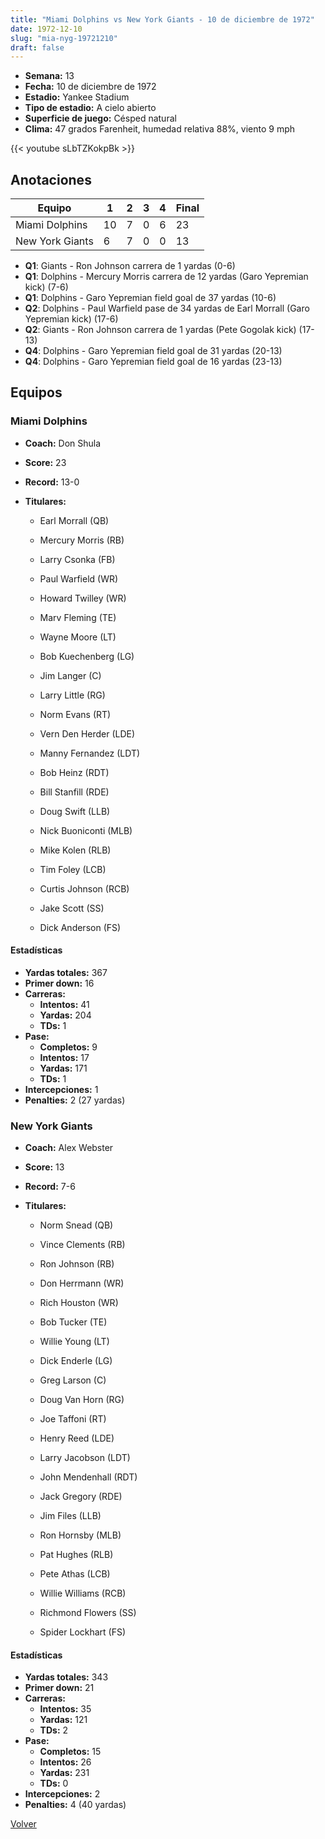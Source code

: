 ```yaml
---
title: "Miami Dolphins vs New York Giants - 10 de diciembre de 1972"
date: 1972-12-10
slug: "mia-nyg-19721210"
draft: false
---
```


- **Semana:** 13
- **Fecha:** 10 de diciembre de 1972
- **Estadio:** Yankee Stadium
- **Tipo de estadio:** A cielo abierto
- **Superficie de juego:** Césped natural
- **Clima:** 47 grados Farenheit, humedad relativa 88%, viento 9 mph


{{< youtube sLbTZKokpBk >}}


## Anotaciones
| Equipo | 1 | 2 | 3 | 4 | Final |
|--------|---|---|---|---|-------|
| Miami Dolphins  | 10 | 7 | 0 | 6  | 23 |
| New York Giants  | 6 | 7 | 0 | 0  | 13 |
- **Q1**: Giants - Ron Johnson carrera de 1 yardas (0-6)
- **Q1**: Dolphins - Mercury Morris carrera de 12 yardas (Garo Yepremian kick) (7-6)
- **Q1**: Dolphins - Garo Yepremian field goal de 37 yardas (10-6)
- **Q2**: Dolphins - Paul Warfield pase de 34 yardas de Earl Morrall (Garo Yepremian kick) (17-6)
- **Q2**: Giants - Ron Johnson carrera de 1 yardas (Pete Gogolak kick) (17-13)
- **Q4**: Dolphins - Garo Yepremian field goal de 31 yardas (20-13)
- **Q4**: Dolphins - Garo Yepremian field goal de 16 yardas (23-13)


## Equipos


### Miami Dolphins
* **Coach:** Don Shula
* **Score:** 23
* **Record:** 13-0
* **Titulares:** 

  * Earl Morrall (QB) 

  * Mercury Morris (RB) 

  * Larry Csonka (FB) 

  * Paul Warfield (WR) 

  * Howard Twilley (WR) 

  * Marv Fleming (TE) 

  * Wayne Moore (LT) 

  * Bob Kuechenberg (LG) 

  * Jim Langer (C) 

  * Larry Little (RG) 

  * Norm Evans (RT) 

  * Vern Den Herder (LDE) 

  * Manny Fernandez (LDT) 

  * Bob Heinz (RDT) 

  * Bill Stanfill (RDE) 

  * Doug Swift (LLB) 

  * Nick Buoniconti (MLB) 

  * Mike Kolen (RLB) 

  * Tim Foley (LCB) 

  * Curtis Johnson (RCB) 

  * Jake Scott (SS) 

  * Dick Anderson (FS) 

#### Estadísticas
* **Yardas totales:** 367
* **Primer down:** 16
* **Carreras:**
  * **Intentos:** 41
  * **Yardas:** 204
  * **TDs:** 1
* **Pase:**
  * **Completos:** 9
  * **Intentos:** 17
  * **Yardas:** 171
  * **TDs:** 1
* **Intercepciones:** 1
* **Penalties:** 2 (27 yardas)

### New York Giants
* **Coach:** Alex Webster
* **Score:** 13
* **Record:** 7-6
* **Titulares:** 

  * Norm Snead (QB) 

  * Vince Clements (RB) 

  * Ron Johnson (RB) 

  * Don Herrmann (WR) 

  * Rich Houston (WR) 

  * Bob Tucker (TE) 

  * Willie Young (LT) 

  * Dick Enderle (LG) 

  * Greg Larson (C) 

  * Doug Van Horn (RG) 

  * Joe Taffoni (RT) 

  * Henry Reed (LDE) 

  * Larry Jacobson (LDT) 

  * John Mendenhall (RDT) 

  * Jack Gregory (RDE) 

  * Jim Files (LLB) 

  * Ron Hornsby (MLB) 

  * Pat Hughes (RLB) 

  * Pete Athas (LCB) 

  * Willie Williams (RCB) 

  * Richmond Flowers (SS) 

  * Spider Lockhart (FS) 

#### Estadísticas
* **Yardas totales:** 343
* **Primer down:** 21
* **Carreras:**
  * **Intentos:** 35
  * **Yardas:** 121
  * **TDs:** 2
* **Pase:**
  * **Completos:** 15
  * **Intentos:** 26
  * **Yardas:** 231
  * **TDs:** 0
* **Intercepciones:** 2
* **Penalties:** 4 (40 yardas)


[Volver](/historia/1972)
